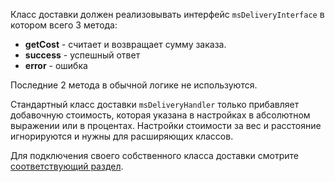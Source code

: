 Класс доставки должен реализовывать интерфейс `msDeliveryInterface` в котором всего 3 метода:

* **getCost** - считает и возвращает сумму заказа.
* **success** - успешный ответ
* **error** - ошибка

Последние 2 метода в обычной логике не используются.

Стандартный класс доставки `msDeliveryHandler` только прибавляет добавочную стоимость, которая указана в настройках в абсолютном выражении или в процентах.
Настройки стоимости за вес и расстояние игнорируются и нужны для расширяющих классов.

Для подключения своего собственного класса доставки смотрите [соответствующий раздел][1].


[1]: /ru/01_Компоненты/02_miniShop2/03_Разработка/03_Службы/10_Подключение.md
